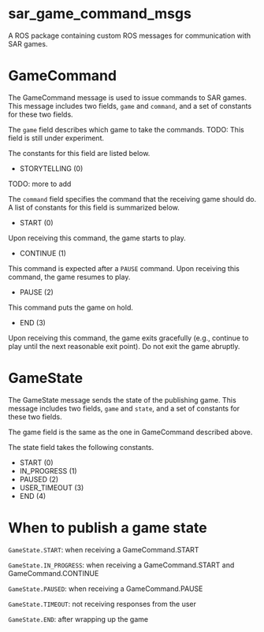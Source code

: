 # sar_game_command_msgs

A ROS package containing custom ROS messages for communication with SAR games.

# GameCommand

The GameCommand message is used to issue commands to SAR games. This message includes two fields, `game` and `command`, and a set of constants for these two fields.

The `game` field describes which game to take the commands.
TODO: This field is still under experiment.

The constants for this field are listed below.

- STORYTELLING (0)

TODO: more to add


The `command` field specifies the command that the receiving game should do. A list of constants for this field is summarized below.

- START (0)

Upon receiving this command, the game starts to play.

- CONTINUE (1)

This command is expected after a `PAUSE` command. Upon receiving this command, the game resumes to play.

- PAUSE (2)

This command puts the game on hold.

- END (3)

Upon receiving this command, the game exits gracefully (e.g., continue to play until the next reasonable exit point). Do not exit the game abruptly.

# GameState

The GameState message sends the state of the publishing game. This message includes two fields, `game` and `state`, and a set of constants for these two fields.
 
The game field is the same as the one in GameCommand described above.

The state field takes the following constants.

- START (0)
- IN_PROGRESS (1)
- PAUSED (2)
- USER_TIMEOUT (3)
- END (4)

# When to publish a game state

`GameState.START`: when receiving a GameCommand.START

`GameState.IN_PROGRESS`: when receiving a GameCommand.START and GameCommand.CONTINUE

`GameState.PAUSED`: when receiving a GameCommand.PAUSE

`GameState.TIMEOUT`: not receiving responses from the user

`GameState.END`: after wrapping up the game
